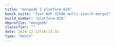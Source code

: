 ```yaml
---
title: "mongodb 2 platform-828"
bench_suite: "feat-NXP-32506-multi-search-merge3"
build_number: "platform-828"
dbprofile: "mongodb"
classifier: ""
date: 2024-12-12T16:15:32
type: "bench"
---
```

